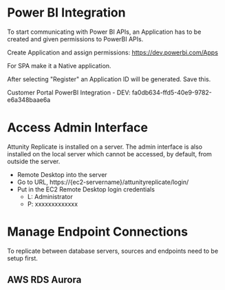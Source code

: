 
# Power BI Integration

To start communicating with Power BI APIs, an Application has to be created and given permissions to PowerBI APIs.

Create Application and assign permissions: https://dev.powerbi.com/Apps

For SPA make it a Native application. 

After selecting "Register" an Application ID will be generated. Save this.

Customer Portal PowerBI Integration - DEV: fa0db634-ffd5-40e9-9782-e6a348baae6a

# Access Admin Interface

Attunity Replicate is installed on a server. The admin interface is also installed on the local server which cannot be accessed, by default, from outside the server.

- Remote Desktop into the server
- Go to URL, https://{ec2-servername}/attunityreplicate/login/
- Put in the EC2 Remote Desktop login credentials
    - L: Administrator
    - P: xxxxxxxxxxxxx

# Manage Endpoint Connections

To replicate between database servers, sources and endpoints need to be setup first. 

## AWS RDS Aurora
